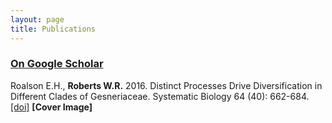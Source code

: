 ```yaml
---
layout: page
title: Publications
---
```


### [On Google Scholar](https://scholar.google.com/citations?user=FRciU2oAAAAJ&hl=en)

Roalson E.H., **Roberts W.R.** 2016. Distinct Processes Drive Diversification in Different Clades of Gesneriaceae. Systematic Biology 64 (40): 662-684. [[doi]](http://sysbio.oxfordjournals.org/content/early/2016/02/14/sysbio.syw012.abstract) **[Cover Image]**
